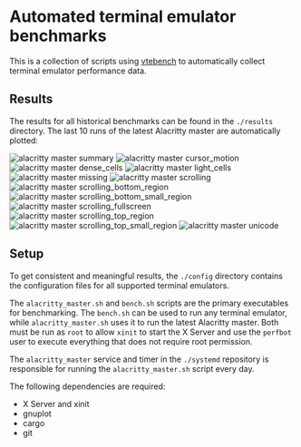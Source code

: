 # Automated terminal emulator benchmarks

This is a collection of scripts using [vtebench] to automatically collect
terminal emulator performance data.

[vtebench]: https://github.com/alacritty/vtebench

## Results

The results for all historical benchmarks can be found in the `./results`
directory. The last 10 runs of the latest Alacritty master are automatically
plotted:

![alacritty master summary](results/alacritty/master/charts/summary.svg)
![alacritty master cursor_motion](results/alacritty/master/charts/cursor_motion.svg)
![alacritty master dense_cells](results/alacritty/master/charts/dense_cells.svg)
![alacritty master light_cells](results/alacritty/master/charts/light_cells.svg)
![alacritty master missing](results/alacritty/master/charts/missing.svg)
![alacritty master scrolling](results/alacritty/master/charts/scrolling.svg)
![alacritty master scrolling_bottom_region](results/alacritty/master/charts/scrolling_bottom_region.svg)
![alacritty master scrolling_bottom_small_region](results/alacritty/master/charts/scrolling_bottom_small_region.svg)
![alacritty master scrolling_fullscreen](results/alacritty/master/charts/scrolling_fullscreen.svg)
![alacritty master scrolling_top_region](results/alacritty/master/charts/scrolling_top_region.svg)
![alacritty master scrolling_top_small_region](results/alacritty/master/charts/scrolling_top_small_region.svg)
![alacritty master unicode](results/alacritty/master/charts/unicode.svg)

## Setup

To get consistent and meaningful results, the `./config` directory contains the
configuration files for all supported terminal emulators.

The `alacritty_master.sh` and `bench.sh` scripts are the primary executables for
benchmarking. The `bench.sh` can be used to run any terminal emulator, while
`alacritty_master.sh` uses it to run the latest Alacritty master. Both must be
run as `root` to allow `xinit` to start the X Server and use the `perfbot` user
to execute everything that does not require root permission.

The `alacritty_master` service and timer in the `./systemd` repository is
responsible for running the `alacritty_master.sh` script every day.

The following dependencies are required:
 - X Server and xinit
 - gnuplot
 - cargo
 - git
